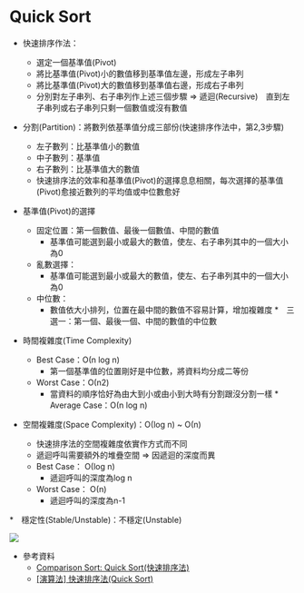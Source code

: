 # Quick Sort
* 快速排序作法：
  * 選定一個基準值(Pivot)
  * 將比基準值(Pivot)小的數值移到基準值左邊，形成左子串列
  * 將比基準值(Pivot)大的數值移到基準值右邊，形成右子串列
  * 分別對左子串列、右子串列作上述三個步驟 ⇒ 遞迴(Recursive)　直到左子串列或右子串列只剩一個數值或沒有數值
  
* 分割(Partition)：將數列依基準值分成三部份(快速排序作法中，第2,3步驟)
  * 左子數列：比基準值小的數值
  * 中子數列：基準值
  * 右子數列：比基準值大的數值
  * 快速排序法的效率和基準值(Pivot)的選擇息息相關，每次選擇的基準值(Pivot)愈接近數列的平均值或中位數愈好
  
* 基準值(Pivot)的選擇
  * 固定位置：第一個數值、最後一個數值、中間的數值
    * 基準值可能選到最小或最大的數值，使左、右子串列其中的一個大小為0
  * 亂數選擇：
    * 基準值可能選到最小或最大的數值，使左、右子串列其中的一個大小為0
  * 中位數：
    * 數值依大小排列，位置在最中間的數值不容易計算，增加複雜度
  *　三選一：第一個、最後一個、中間的數值的中位數
  
* 時間複雜度(Time Complexity)
  * Best Case：Ο(n log n)
    * 第一個基準值的位置剛好是中位數，將資料均分成二等份
  * Worst Case：Ο(n2)　
    * 當資料的順序恰好為由大到小或由小到大時有分割跟沒分割一樣
  *　Average Case：Ο(n log n)
  
* 空間複雜度(Space Complexity)：Ο(log n) ~ Ο(n)
  * 快速排序法的空間複雜度依實作方式而不同
  * 遞迴呼叫需要額外的堆疊空間 ⇒ 因遞迴的深度而異
  * Best Case： Ο(log n)
    * 遞迴呼叫的深度為log n
  * Worst Case： Ο(n)
    * 遞迴呼叫的深度為n-1

*　穩定性(Stable/Unstable)：不穩定(Unstable)
  
 <img src="https://pic.pimg.tw/emn178/1333181106-1205952279_n.png">

* 參考資料
  * [Comparison Sort: Quick Sort(快速排序法)](http://alrightchiu.github.io/SecondRound/comparison-sort-quick-sortkuai-su-pai-xu-fa.html)
  * [[演算法] 快速排序法(Quick Sort)](http://notepad.yehyeh.net/Content/Algorithm/Sort/Quick/Quick.php)
